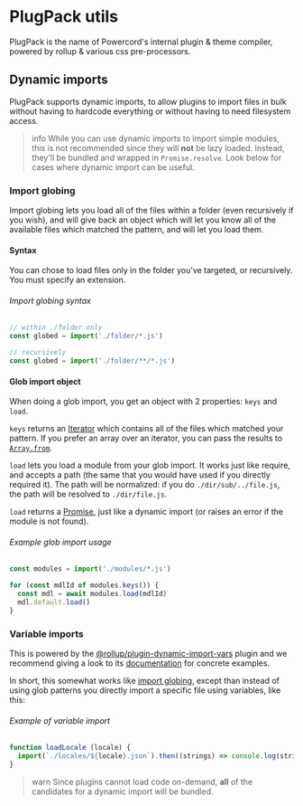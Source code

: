 <!--
  Copyright (c) 2020-2021 aetheryx & Cynthia K. Rey
  This work is licensed under a Creative Commons Attribution-NoDerivatives 4.0 International License.
  https://creativecommons.org/licenses/by-nd/4.0
-->

# PlugPack utils
PlugPack is the name of Powercord's internal plugin & theme compiler, powered by rollup & various css pre-processors.

## Dynamic imports
PlugPack supports dynamic imports, to allow plugins to import files in bulk without having to hardcode everything or
without having to need filesystem access.

>info
> While you can use dynamic imports to import simple modules, this is not recommended since they will **not** be lazy
> loaded. Instead, they'll be bundled and wrapped in `Promise.resolve`. Look below for cases where dynamic import
> can be useful.

### Import globing
Import globing lets you load all of the files within a folder (even recursively if you wish), and will give back an
object which will let you know all of the available files which matched the pattern, and will let you load them.

#### Syntax
You can chose to load files only in the folder you've targeted, or recursively. You must specify an extension.

###### Import globing syntax
```js
// within ./folder only
const globed = import('./folder/*.js')

// recursively
const globed = import('./folder/**/*.js')
```

#### Glob import object
When doing a glob import, you get an object with 2 properties: `keys` and `load`.

`keys` returns an [Iterator](https://developer.mozilla.org/en-US/docs/Web/JavaScript/Guide/Iterators_and_Generators#iterators)
which contains all of the files which matched your pattern. If you prefer an array over an iterator, you can pass the
results to [`Array.from`](https://developer.mozilla.org/en-US/docs/Web/JavaScript/Reference/Global_Objects/Array/from).

`load` lets you load a module from your glob import. It works just like require, and accepts a path (the same that
you would have used if you directly required it). The path will be normalized: if you do `./dir/sub/../file.js`, the
path will be resolved to `./dir/file.js`.

`load` returns a [Promise](https://developer.mozilla.org/en-US/docs/Web/JavaScript/Reference/Global_Objects/Promise),
just like a dynamic import (or raises an error if the module is not found).

###### Example glob import usage
```js
const modules = import('./modules/*.js')

for (const mdlId of modules.keys()) {
  const mdl = await modules.load(mdlId)
  mdl.default.load()
}
```

### Variable imports
This is powered by the [@rollup/plugin-dynamic-import-vars](https://github.com/rollup/plugins/tree/master/packages/dynamic-import-vars)
plugin and we recommend giving a look to its [documentation](https://github.com/rollup/plugins/tree/master/packages/dynamic-import-vars#how-it-works)
for concrete examples.

In short, this somewhat works like [import globing](#import-globing), except than instead of using glob patterns you
directly import a specific file using variables, like this:

###### Example of variable import
```js
function loadLocale (locale) {
  import(`./locales/${locale}.json`).then((strings) => console.log(strings))
}
```

>warn
> Since plugins cannot load code on-demand, **all** of the candidates for a dynamic import will be bundled.
